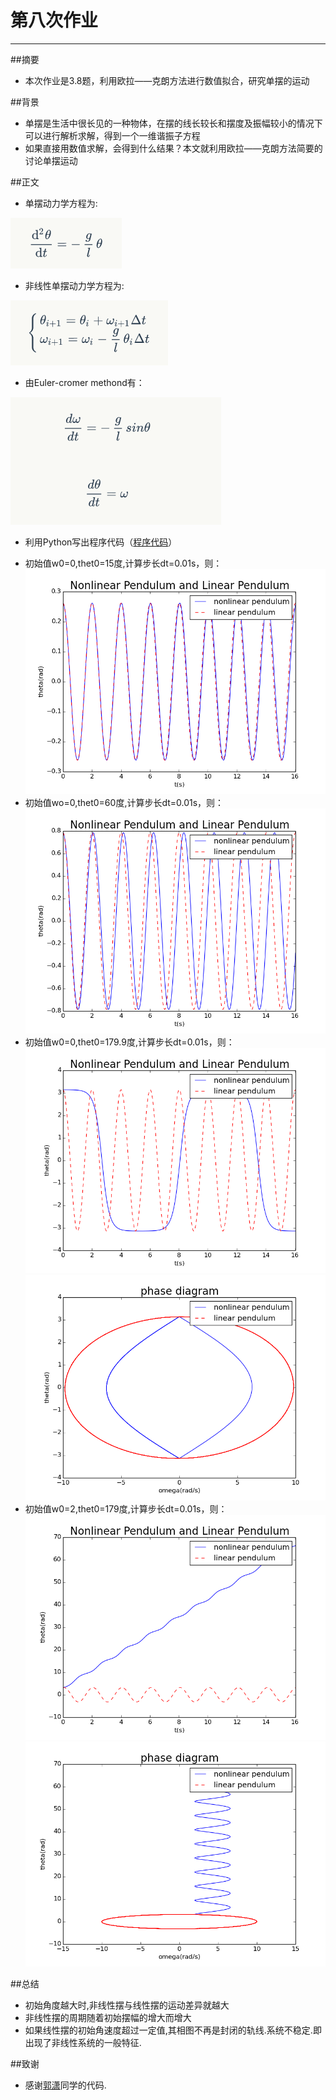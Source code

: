 # 第八次作业



---

##摘要
* 本次作业是3.8题，利用欧拉——克朗方法进行数值拟合，研究单摆的运动

##背景
- 单摆是生活中很长见的一种物体，在摆的线长较长和摆度及振幅较小的情况下可以进行解析求解，得到一个一维谐振子方程
- 如果直接用数值求解，会得到什么结果？本文就利用欧拉——克朗方法简要的讨论单摆运动

##正文
- 单摆动力学方程为:

![1](https://github.com/Adener/picture/blob/master/%E7%AC%AC%E5%85%AB%E6%AC%A1%E4%BD%9C%E4%B8%9A1.png)
* 非线性单摆动力学方程为:

![2](https://github.com/Adener/picture/blob/master/%E7%AC%AC%E5%85%AB%E6%AC%A1%E4%BD%9C%E4%B8%9A2.png)
- 由Euler-cromer methond有：

![3](https://github.com/Adener/picture/blob/master/%E7%AC%AC%E5%85%AB%E6%AC%A1%E4%BD%9C%E4%B8%9A3.png)
* 利用Python写出程序代码（[程序代码][1]）
- 初始值w0=0,thet0=15度,计算步长dt=0.01s，则：
![](https://github.com/Adener/picture/blob/master/%E7%AC%AC%E5%85%AB%E6%AC%A1%E4%BD%9C%E4%B8%9A4.png)
- 初始值wo=0,thet0=60度,计算步长dt=0.01s，则：
![](https://github.com/Adener/picture/blob/master/%E7%AC%AC%E5%85%AB%E6%AC%A1%E4%BD%9C%E4%B8%9A5.png)
- 初始值w0=0,thet0=179.9度,计算步长dt=0.01s，则：
![](https://github.com/Adener/picture/blob/master/%E7%AC%AC%E5%85%AB%E6%AC%A1%E4%BD%9C%E4%B8%9A6.png)
![](https://github.com/Adener/picture/blob/master/%E7%AC%AC%E5%85%AB%E6%AC%A1%E4%BD%9C%E4%B8%9A7.png)
- 初始值w0=2,thet0=179度,计算步长dt=0.01s，则：
![](https://github.com/Adener/picture/blob/master/%E7%AC%AC%E5%85%AB%E6%AC%A1%E4%BD%9C%E4%B8%9A8.png)
![](https://github.com/Adener/picture/blob/master/%E7%AC%AC%E5%85%AB%E6%AC%A1%E4%BD%9C%E4%B8%9A9.png)

##总结
- 初始角度越大时,非线性摆与线性摆的运动差异就越大
- 非线性摆的周期随着初始摆幅的增大而增大
- 如果线性摆的初始角速度超过一定值,其相图不再是封闭的轨线.系统不稳定.即出现了非线性系统的一般特征.
 


##致谢
- 感谢[郭潇][2]同学的代码.


  [1]: https://github.com/Adener/Program/blob/master/%E7%AC%AC%E5%85%AD%E6%AC%A1%E4%BD%9C%E4%B8%9A1.py
  [2]: https://github.com/guoxiaowhu/computationalphysics_N2013301020099
